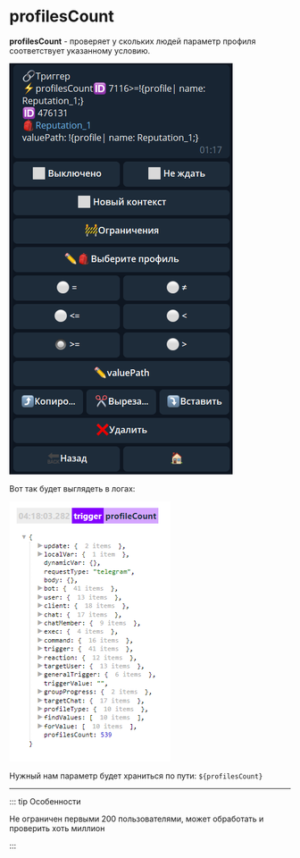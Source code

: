 # profilesCount

**profilesCount** - проверяет у скольких людей параметр профиля соответствует указанному условию.

![](./1.png)

Вот так будет выглядеть в логах: 

![](./2.png)

Нужный нам параметр будет храниться по пути: ```${profilesCount}```

---

::: tip  Особенности

Не ограничен первыми 200 пользователями, может обработать и проверить хоть миллион

:::





